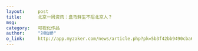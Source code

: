 ```yaml
---
layout:     post
title:      北京一周资讯：盒马鲜生不招北京人？
msg:		
category:	可视化作品
author:     "刘灿娇"
o_link:		http://app.myzaker.com/news/article.php?pk=5b3f42bb9490cba67d000039
---
```

